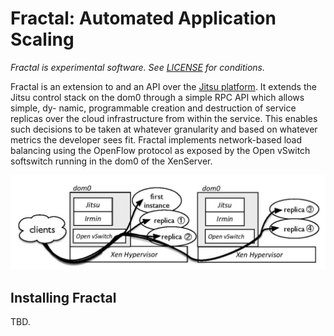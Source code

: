 # Fractal: Automated Application Scaling #

*Fractal is experimental software. See [LICENSE](#license) for conditions.*

Fractal is an extension to and an API over the [Jitsu platform](https://github.com/mirage/jitsu). It extends the Jitsu control stack on the dom0 through a simple RPC API which allows simple, dy-
namic, programmable creation and destruction of service replicas over the cloud infrastructure from within the service. This enables such decisions to be taken at whatever granularity and based on whatever metrics the developer sees fit. Fractal implements network-based load balancing using the OpenFlow protocol as exposed by the Open vSwitch softswitch running in the dom0 of the XenServer.

![](docs/fractal.jpg)

## Installing Fractal ##
TBD.